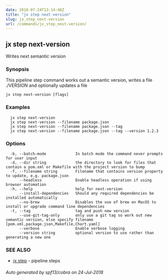 ```yaml
---
date: 2018-07-24T13:14:48Z
title: "jx step next-version"
slug: jx_step_next-version
url: /commands/jx_step_next-version/
---
```

## jx step next-version

Writes next semantic version

### Synopsis

This pipeline step command works out a semantic version, writes a file ./VERSION and optionally updates a file

```
jx step next-version [flags]
```

### Examples

```
  jx step next-version
  jx step next-version --filename package.json
  jx step next-version --filename package.json --tag
  jx step next-version --filename package.json --tag --version 1.2.3
```

### Options

```
  -b, --batch-mode             In batch mode the command never prompts for user input
  -d, --dir string             the directory to look for files that contain a pom.xml or Makefile with the project version to bump
  -f, --filename string        Filename that contains version property to update, e.g. package.json
      --headless               Enable headless operation if using browser automation
  -h, --help                   help for next-version
      --install-dependencies   Should any required dependencies be installed automatically
      --no-brew                Disables the use of brew on MacOS to install or upgrade command line dependencies
  -t, --tag                    tag and push new version
      --use-git-tag-only       only use a git tag so work out new semantic version, else specify filename [pom.xml,package.json,Makefile,Chart.yaml]
      --verbose                Enable verbose logging
      --version string         optional version to use rather than generating a new one
```

### SEE ALSO

* [jx step](/commands/jx_step/)	 - pipeline steps

###### Auto generated by spf13/cobra on 24-Jul-2018
